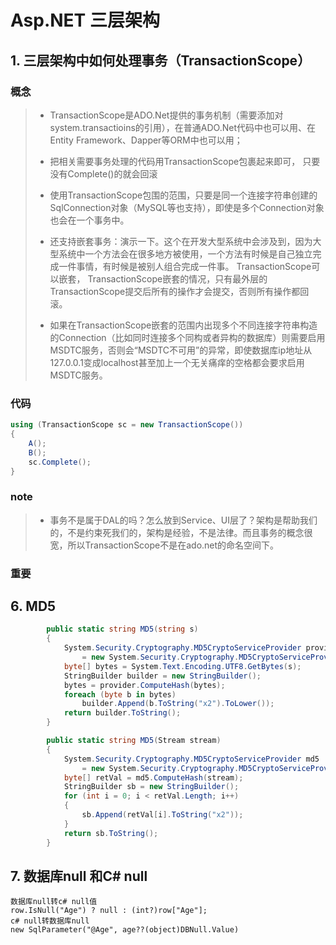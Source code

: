 # Asp.NET 三层架构

## 1. 三层架构中如何处理事务（TransactionScope）

### 概念

> * TransactionScope是ADO.Net提供的事务机制（需要添加对system.transactioins的引用），在普通ADO.Net代码中也可以用、在Entity Framework、Dapper等ORM中也可以用；
> * 把相关需要事务处理的代码用TransactionScope包裹起来即可， 只要没有Complete()的就会回滚
>
> * 使用TransactionScope包围的范围，只要是同一个连接字符串创建的SqlConnection对象（MySQL等也支持），即使是多个Connection对象也会在一个事务中。
>
> * 还支持嵌套事务：演示一下。这个在开发大型系统中会涉及到，因为大型系统中一个方法会在很多地方被使用，一个方法有时候是自己独立完成一件事情，有时候是被别人组合完成一件事。 TransactionScope可以嵌套， TransactionScope嵌套的情况，只有最外层的TransactionScope提交后所有的操作才会提交，否则所有操作都回滚。
> * 如果在TransactionScope嵌套的范围内出现多个不同连接字符串构造的Connection（比如同时连接多个同构或者异构的数据库）则需要启用MSDTC服务，否则会“MSDTC不可用”的异常，即使数据库ip地址从127.0.0.1变成localhost甚至加上一个无关痛痒的空格都会要求启用MSDTC服务。
>

### 代码

```c#
using (TransactionScope sc = new TransactionScope())
{
    A();
    B();
    sc.Complete();
}
```

### note

> * 事务不是属于DAL的吗？怎么放到Service、UI层了？架构是帮助我们的，不是约束死我们的，架构是经验，不是法律。而且事务的概念很宽，所以TransactionScope不是在ado.net的命名空间下。

### 重要

> 

## 6. MD5

```C#
        public static string MD5(string s)
        {
            System.Security.Cryptography.MD5CryptoServiceProvider provider 
                = new System.Security.Cryptography.MD5CryptoServiceProvider();
            byte[] bytes = System.Text.Encoding.UTF8.GetBytes(s);
            StringBuilder builder = new StringBuilder();
            bytes = provider.ComputeHash(bytes);
            foreach (byte b in bytes)
                builder.Append(b.ToString("x2").ToLower());
            return builder.ToString();
        }

        public static string MD5(Stream stream)
        {
            System.Security.Cryptography.MD5CryptoServiceProvider md5 
                = new System.Security.Cryptography.MD5CryptoServiceProvider();
            byte[] retVal = md5.ComputeHash(stream);
            StringBuilder sb = new StringBuilder();
            for (int i = 0; i < retVal.Length; i++)
            {
                sb.Append(retVal[i].ToString("x2"));
            }
            return sb.ToString();
        }
```

## 7. 数据库null 和C# null 

```
数据库null转c# null值
row.IsNull("Age") ? null : (int?)row["Age"];
c# null转数据库null
new SqlParameter("@Age", age??(object)DBNull.Value)
```



